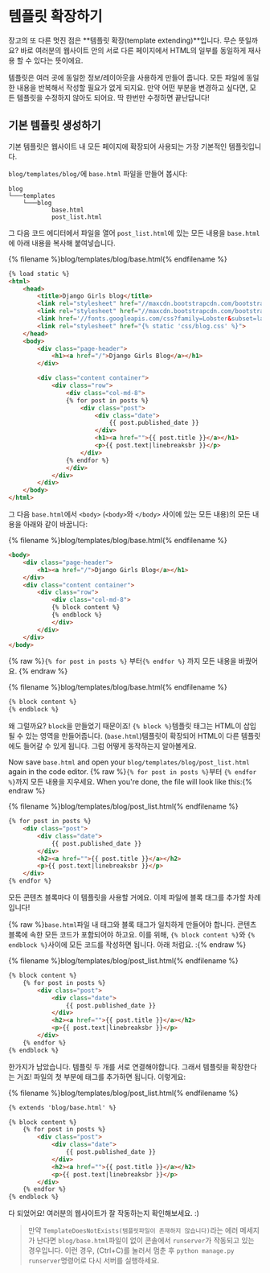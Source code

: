 # 템플릿 확장하기

장고의 또 다른 멋진 점은 **템플릿 확장(template extending)**입니다. 무슨 뜻일까요? 바로 여러분의 웹사이트 안의 서로 다른 페이지에서 HTML의 일부를 동일하게 재사용 할 수 있다는 뜻이에요.

템플릿은 여러 곳에 동일한 정보/레이아웃을 사용하게 만들어 줍니다. 모든 파일에 동일한 내용을 반복해서 작성할 필요가 없게 되지요. 만약 어떤 부분을 변경하고 싶다면, 모든 템플릿을 수정하지 않아도 되어요. 딱 한번만 수정하면 끝난답니다!

## 기본 템플릿 생성하기

기본 템플릿은 웹사이트 내 모든 페이지에 확장되어 사용되는 가장 기본적인 템플릿입니다.

`blog/templates/blog/`에 `base.html` 파일을 만들어 봅시다:

    blog
    └───templates
        └───blog
                base.html
                post_list.html
    

그 다음 코드 에디터에서 파일을 열어 `post_list.html`에 있는 모든 내용을 `base.html`에 아래 내용을 복사해 붙여넣습니다.

{% filename %}blog/templates/blog/base.html{% endfilename %}

```html
{% load static %}
<html>
    <head>
        <title>Django Girls blog</title>
        <link rel="stylesheet" href="//maxcdn.bootstrapcdn.com/bootstrap/3.2.0/css/bootstrap.min.css">
        <link rel="stylesheet" href="//maxcdn.bootstrapcdn.com/bootstrap/3.2.0/css/bootstrap-theme.min.css">
        <link href='//fonts.googleapis.com/css?family=Lobster&subset=latin,latin-ext' rel='stylesheet' type='text/css'>
        <link rel="stylesheet" href="{% static 'css/blog.css' %}">
    </head>
    <body>
        <div class="page-header">
            <h1><a href="/">Django Girls Blog</a></h1>
        </div>

        <div class="content container">
            <div class="row">
                <div class="col-md-8">
                {% for post in posts %}
                    <div class="post">
                        <div class="date">
                            {{ post.published_date }}
                        </div>
                        <h1><a href="">{{ post.title }}</a></h1>
                        <p>{{ post.text|linebreaksbr }}</p>
                    </div>
                {% endfor %}
                </div>
            </div>
        </div>
    </body>
</html>
```

그 다음 `base.html`에서 `<body>` (`<body>`와 `</body>` 사이에 있는 모든 내용)의 모든 내용을 아래와 같이 바꿉니다:

{% filename %}blog/templates/blog/base.html{% endfilename %}

```html
<body>
    <div class="page-header">
        <h1><a href="/">Django Girls Blog</a></h1>
    </div>
    <div class="content container">
        <div class="row">
            <div class="col-md-8">
            {% block content %}
            {% endblock %}
            </div>
        </div>
    </div>
</body>
```

{% raw %}`{% for post in posts %}` 부터`{% endfor %}` 까지 모든 내용을 바꿨어요. {% endraw %}

{% filename %}blog/templates/blog/base.html{% endfilename %}

```html
{% block content %}
{% endblock %}
```

왜 그럴까요? `block`을 만들었기 때문이죠! `{% block %}`템플릿 태그는 HTML이 삽입될 수 있는 영역을 만들어줍니다. (`base.html`)템플릿이 확장되어 HTML이 다른 템플릿에도 들어갈 수 있게 됩니다. 그럼 어떻게 동작하는지 알아볼게요.

Now save `base.html` and open your `blog/templates/blog/post_list.html` again in the code editor. {% raw %}`{% for post in posts %}`부터 `{% endfor %}`까지 모든 내용을 지우세요. When you're done, the file will look like this:{% endraw %}

{% filename %}blog/templates/blog/post_list.html{% endfilename %}

```html
{% for post in posts %}
    <div class="post">
        <div class="date">
            {{ post.published_date }}
        </div>
        <h2><a href="">{{ post.title }}</a></h2>
        <p>{{ post.text|linebreaksbr }}</p>
    </div>
{% endfor %}
```

모든 콘텐츠 블록마다 이 템플릿을 사용할 거에요. 이제 파일에 블록 태그를 추가할 차례입니다!

{% raw %}`base.html`파일 내 태그와 블록 태그가 일치하게 만들어야 합니다. 콘텐츠 블록에 속한 모든 코드가 포함되어야 하고요. 이를 위해, `{% block content %}`와 `{% endblock %}`사이에 모든 코드를 작성하면 됩니다. 아래 처럼요. :{% endraw %}

{% filename %}blog/templates/blog/post_list.html{% endfilename %}

```html
{% block content %}
    {% for post in posts %}
        <div class="post">
            <div class="date">
                {{ post.published_date }}
            </div>
            <h2><a href="">{{ post.title }}</a></h2>
            <p>{{ post.text|linebreaksbr }}</p>
        </div>
    {% endfor %}
{% endblock %}
```

한가지가 남았습니다. 템플릿 두 개를 서로 연결해야합니다. 그래서 템플릿을 확장한다는 거죠! 파일의 첫 부분에 태그를 추가하면 됩니다. 이렇게요:

{% filename %}blog/templates/blog/post_list.html{% endfilename %}

```html
{% extends 'blog/base.html' %}

{% block content %}
    {% for post in posts %}
        <div class="post">
            <div class="date">
                {{ post.published_date }}
            </div>
            <h2><a href="">{{ post.title }}</a></h2>
            <p>{{ post.text|linebreaksbr }}</p>
        </div>
    {% endfor %}
{% endblock %}
```

다 되었어요! 여러분의 웹사이트가 잘 작동하는지 확인해보세요. :)

> 만약 `TemplateDoesNotExists(템플릿파일이 존재하지 않습니다)`라는 에러 메세지가 난다면 `blog/base.html`파일이 없이 콘솔에서 `runserver`가 작동되고 있는 경우입니다. 이런 경우, (Ctrl+C)를 눌러서 멈춘 후 `python manage.py runserver`명령어로 다시 서버를 실행하세요.